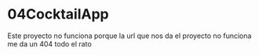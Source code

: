 # 04CocktailApp
Este proyecto no funciona porque la url que nos da el proyecto no funciona me da un 404 todo el rato